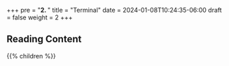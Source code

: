 +++
pre = "<b>2. </b>"
title = "Terminal"
date = 2024-01-08T10:24:35-06:00
draft = false
weight = 2
+++

## Reading Content

{{% children %}}
